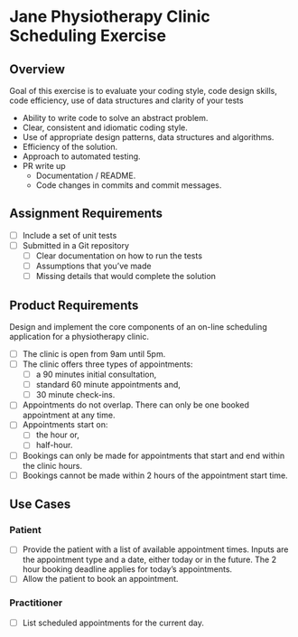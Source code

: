 # Jane Physiotherapy Clinic Scheduling Exercise

## Overview

Goal of this exercise is to evaluate your coding style, code design skills, code efficiency, use of data structures and clarity of your tests

- Ability to write code to solve an abstract problem.
- Clear, consistent and idiomatic coding style.
- Use of appropriate design patterns, data structures and algorithms.
- Efficiency of the solution.
- Approach to automated testing.
- PR write up
  - Documentation / README.
  - Code changes in commits and commit messages.

## Assignment Requirements

- [ ] Include a set of unit tests
- [ ] Submitted in a Git repository
    - [ ] Clear documentation on how to run the tests
    - [ ] Assumptions that you’ve made
    - [ ] Missing details that would complete the solution

## Product Requirements

Design and implement the core components of an on-line scheduling application for a physiotherapy clinic.

- [ ] The clinic is open from 9am until 5pm.
- [ ] The clinic offers three types of appointments:
  - [ ] a 90 minutes initial consultation, 
  - [ ] standard 60 minute appointments and,
  - [ ] 30 minute check-ins.
- [ ] Appointments do not overlap. There can only be one booked appointment at any time.
- [ ] Appointments start on:
  - [ ] the hour or,
  - [ ] half-hour.
- [ ] Bookings can only be made for appointments that start and end within the clinic hours.
- [ ] Bookings cannot be made within 2 hours of the appointment start time.

## Use Cases

### Patient

- [ ] Provide the patient with a list of available appointment times. Inputs are the appointment type and a date, either today or in the future. The 2 hour booking deadline applies for today’s appointments.
- [ ] Allow the patient to book an appointment.

### Practitioner

- [ ] List scheduled appointments for the current day.

